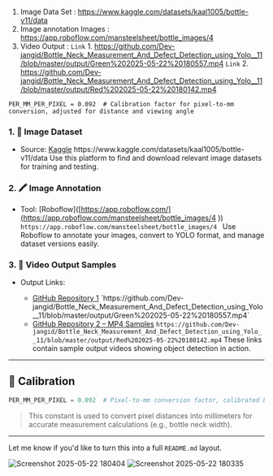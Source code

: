 1. Image Data Set : https://www.kaggle.com/datasets/kaal1005/bottle-v11/data
2. Image annotation Images : https://app.roboflow.com/mansteelsheet/bottle_images/4 
3.  Video Output :
   `Link`     1.  https://github.com/Dev-jangid/Bottle_Neck_Measurement_And_Defect_Detection_using_Yolo__11/blob/master/output/Green%202025-05-22%20180557.mp4
   `Link`     2.   https://github.com/Dev-jangid/Bottle_Neck_Measurement_And_Defect_Detection_using_Yolo__11/blob/master/output/Red%202025-05-22%20180142.mp4



`PER_MM_PER_PIXEL = 0.092  # Calibration factor for pixel-to-mm conversion, adjusted for distance and viewing angle`





### 1. 📸 Image Dataset

* Source: [Kaggle]([https://www.kaggle.com/](https://www.kaggle.com/datasets/kaal1005/bottle-v11/data))  https://www.kaggle.com/datasets/kaal1005/bottle-v11/data
  Use this platform to find and download relevant image datasets for training and testing.

### 2. 🖍️ Image Annotation

* Tool: [Roboflow]([https://app.roboflow.com/](https://app.roboflow.com/mansteelsheet/bottle_images/4 )) `https://app.roboflow.com/mansteelsheet/bottle_images/4 `
  Use Roboflow to annotate your images, convert to YOLO format, and manage dataset versions easily.

### 3. 🎥 Video Output Samples

* Output Links:

  * [GitHub Repository 1]([https://github.com/](https://github.com/Dev-jangid/Bottle_Neck_Measurement_And_Defect_Detection_using_Yolo__11/blob/master/output/Green%202025-05-22%20180557.mp4)) `https://github.com/Dev-jangid/Bottle_Neck_Measurement_And_Defect_Detection_using_Yolo__11/blob/master/output/Green%202025-05-22%20180557.mp4`
  * [GitHub Repository 2 – MP4 Samples]( https://github.com/Dev-jangid/Bottle_Neck_Measurement_And_Defect_Detection_using_Yolo__11/blob/master/output/Red%202025-05-22%20180142.mp4
)  ` https://github.com/Dev-jangid/Bottle_Neck_Measurement_And_Defect_Detection_using_Yolo__11/blob/master/output/Red%202025-05-22%20180142.mp4
`
    These links contain sample output videos showing object detection in action.

---

## 📏 Calibration

```python
PER_MM_PER_PIXEL = 0.092  # Pixel-to-mm conversion factor, calibrated based on camera distance and angle
```

> This constant is used to convert pixel distances into millimeters for accurate measurement calculations (e.g., bottle neck width).

---

Let me know if you'd like to turn this into a full `README.md` layout.





![Screenshot 2025-05-22 180404](https://github.com/user-attachments/assets/f84e3ac0-c6d1-45c8-b226-6d37cf1b6c83)
![Screenshot 2025-05-22 180335](https://github.com/user-attachments/assets/19bfde63-dd9f-46e2-b35d-1149d75ed448)

